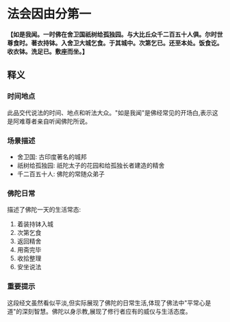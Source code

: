 # 法会因由分第一

**【如是我闻。一时佛在舍卫国祇树给孤独园。与大比丘众千二百五十人俱。尔时世尊食时。著衣持钵。入舍卫大城乞食。于其城中。次第乞已。还至本处。饭食讫。收衣钵。洗足已。敷座而坐。】**

## 释义

### 时间地点
此品交代说法的时间、地点和听法大众。"如是我闻"是佛经常见的开场白,表示这是阿难尊者亲自听闻佛陀所说。

### 场景描述
- 舍卫国: 古印度著名的城邦
- 祇树给孤独园: 祇陀太子的花园和给孤独长者建造的精舍
- 千二百五十人: 佛陀的常随众弟子

### 佛陀日常
描述了佛陀一天的生活常态:
1. 着装持钵入城
2. 次第乞食
3. 返回精舍
4. 用斋完毕
5. 收拾整理
6. 安坐说法

### 重要提示
这段经文虽然看似平淡,但实际展现了佛陀的日常生活,体现了佛法中"平常心是道"的深刻智慧。佛陀以身示教,展现了修行者应有的威仪与生活态度。